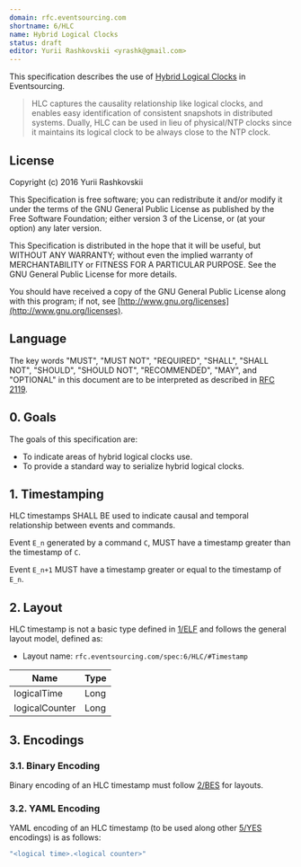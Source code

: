 ```yaml
---
domain: rfc.eventsourcing.com
shortname: 6/HLC
name: Hybrid Logical Clocks
status: draft
editor: Yurii Rashkovskii <yrashk@gmail.com>
---
```


This specification describes the use of [Hybrid Logical Clocks](http://www.cse.buffalo.edu/tech-reports/2014-04.pdf) in Eventsourcing.

<blockquote>
HLC captures the causality relationship like logical clocks, and enables easy identification of consistent snapshots in distributed systems. Dually, HLC can be used in lieu of physical/NTP clocks since it maintains its logical clock to be always close to the NTP clock.
</blockquote>

## License

Copyright (c) 2016 Yurii Rashkovskii

This Specification is free software; you can redistribute it and/or modify it under the terms of the GNU General Public License as published by the Free Software Foundation; either version 3 of the License, or (at your option) any later version.

This Specification is distributed in the hope that it will be useful, but WITHOUT ANY WARRANTY; without even the implied warranty of MERCHANTABILITY or FITNESS FOR A PARTICULAR PURPOSE. See the GNU General Public License for more details.

You should have received a copy of the GNU General Public License along with this program; if not, see [http://www.gnu.org/licenses](http://www.gnu.org/licenses).

## Language

The key words "MUST", "MUST NOT", "REQUIRED", "SHALL", "SHALL NOT", "SHOULD", "SHOULD NOT", "RECOMMENDED", "MAY", and "OPTIONAL" in this document are to be interpreted as described in [RFC 2119](http://tools.ietf.org/html/rfc2119).

## 0. Goals

The goals of this specification are:

* To indicate areas of hybrid logical clocks use.
* To provide a standard way to serialize hybrid logical clocks.

## 1. Timestamping

HLC timestamps SHALL BE used to indicate causal and temporal relationship
between events and commands.

Event <code>E_n</code> generated by a command <code>C</code>, MUST have a timestamp greater than the timestamp of <code>C</code>.

Event <code>E_n+1</code> MUST have a timestamp greater or equal to the timestamp
of <code>E_n</code>.

## 2. Layout <a name="Timestamp"></a>

HLC timestamp is not a basic type defined in [1/ELF](../1/README.md) and follows
the general layout model, defined as:

* Layout name: `rfc.eventsourcing.com/spec:6/HLC/#Timestamp`

| Name           | Type      |
|----------------|-----------|
| logicalTime    | Long      |
| logicalCounter | Long      |

## 3. Encodings

### 3.1. Binary Encoding

Binary encoding of an HLC timestamp must follow [2/BES](../2/README.md) for
layouts.

### 3.2. YAML Encoding

YAML encoding of an HLC timestamp (to be used along other [5/YES](../5/README.md) encodings) is as follows:

```yaml
"<logical time>.<logical counter>"
```

